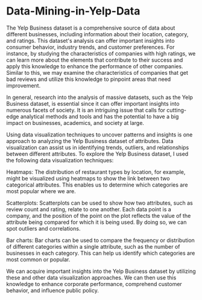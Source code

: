 # Data-Mining-in-Yelp-Data
The Yelp Business dataset is a comprehensive source of data about different businesses, including information about their location, category, and ratings. This dataset's analysis can offer important insights into consumer behavior, industry trends, and customer preferences. For instance, by studying the characteristics of companies with high ratings, we can learn more about the elements that contribute to their success and apply this knowledge to enhance the performance of other companies. Similar to this, we may examine the characteristics of companies that get bad reviews and utilize this knowledge to pinpoint areas that need improvement.

In general, research into the analysis of massive datasets, such as the Yelp Business dataset, is essential since it can offer important insights into numerous facets of society. It is an intriguing issue that calls for cutting-edge analytical methods and tools and has the potential to have a big impact on businesses, academics, and society at large.

Using data visualization techniques to uncover patterns and insights is one approach to analyzing the Yelp Business dataset of attributes. Data visualization can assist us in identifying trends, outliers, and relationships between different attributes. To explore the Yelp Business dataset, I used the following data visualization techniques:

Heatmaps: The distribution of restaurant types by location, for example, might be visualized using heatmaps to show the link between two categorical attributes. This enables us to determine which categories are most popular where we are.

Scatterplots: Scatterplots can be used to show how two attributes, such as review count and rating, relate to one another. Each data point is a company, and the position of the point on the plot reflects the value of the attribute being compared for which it is being used. By doing so, we can spot outliers and correlations.

Bar charts: Bar charts can be used to compare the frequency or distribution of different categories within a single attribute, such as the number of businesses in each category. This can help us identify which categories are most common or popular.

We can acquire important insights into the Yelp Business dataset by utilizing these and other data visualization approaches. We can then use this knowledge to enhance corporate performance, comprehend customer behavior, and influence public policy.
